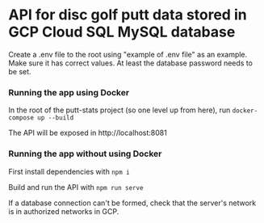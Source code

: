 # API for disc golf putt data stored in GCP Cloud SQL MySQL database

Create a .env file to the root using "example of .env file" as an example. Make sure it has correct values. At least the database password needs to be set.

### Running the app using Docker

In the root of the putt-stats project (so one level up from here), run `docker-compose up --build`

The API will be exposed in http://localhost:8081

### Running the app without using Docker

First install dependencies with `npm i`

Build and run the API with `npm run serve`

If a database connection can't be formed, check that the server's network is in authorized networks in GCP.

